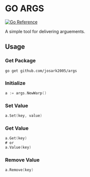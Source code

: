 # GO ARGS

[![Go Reference](https://pkg.go.dev/badge/github.com/josark2005/args.svg)](https://pkg.go.dev/github.com/josark2005/args)

A simple tool for delivering arguements.

## Usage

### Get Package

```
go get github.com/josark2005/args
```

### Initialize

```go
a := args.NewWarp()
```

### Set Value

```go
a.Set(key, value)
```

### Get Value

```go
a.Get(key)
# or
a.Value(key)
```

### Remove Value

```go
a.Remove(key)
```